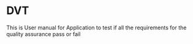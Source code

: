 # DVT

This is User manual for Application to test if all the requirements for the quality assurance pass or fail
